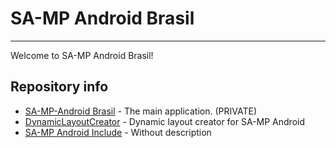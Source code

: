 # SA-MP Android Brasil

---

Welcome to SA-MP Android Brasil!

## Repository info
  - [SA-MP-Android Brasil](https://github.com/SAMP-Android/SAMP-Android-Dev) - The main application. (PRIVATE)
  - [DynamicLayoutCreator](https://github.com/Ruan625Br/DynamicLayoutCreator) - Dynamic layout creator for SA-MP Android
  - [SA-MP Android Include](https://github.com/SAMP-Android/SAMP-Android-include) - Without description

